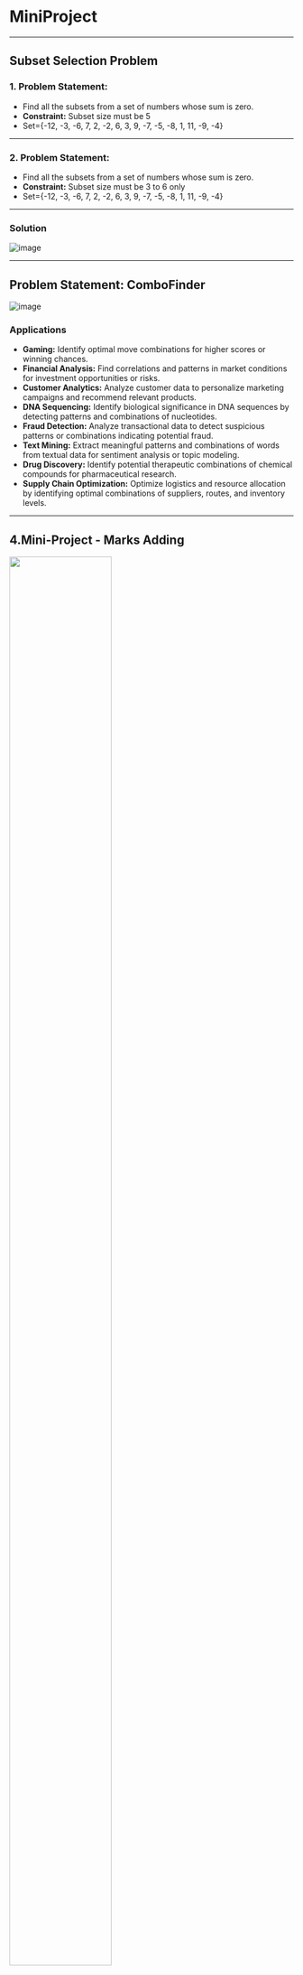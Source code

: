 # MiniProject
---
## Subset Selection Problem


### **1. Problem Statement:**

- Find all the subsets from a set of numbers whose sum is zero.
- **Constraint:** Subset size must be 5
- Set={-12, -3, -6, 7, 2, -2, 6, 3, 9, -7, -5, -8, 1, 11, -9, -4}

---
### **2. Problem Statement:**

- Find all the subsets from a set of numbers whose sum is zero.
- **Constraint:** Subset size must be 3 to 6 only
- Set={-12, -3, -6, 7, 2, -2, 6, 3, 9, -7, -5, -8, 1, 11, -9, -4}



---
### **Solution**


![image](https://user-images.githubusercontent.com/7460892/173567150-e42f9d90-456e-4732-b30c-5820dd8bd55f.png)

---
## **Problem Statement: ComboFinder**


![image](https://user-images.githubusercontent.com/7460892/173579493-d718c024-4844-4c30-afd5-71bd641a49d0.png)
### **Applications**
-   **Gaming:** Identify optimal move combinations for higher scores or winning chances.
-   **Financial Analysis:** Find correlations and patterns in market conditions for investment opportunities or risks.
-   **Customer Analytics:** Analyze customer data to personalize marketing campaigns and recommend relevant products.
-   **DNA Sequencing:** Identify biological significance in DNA sequences by detecting patterns and combinations of nucleotides.
-   **Fraud Detection:** Analyze transactional data to detect suspicious patterns or combinations indicating potential fraud.
-   **Text Mining:** Extract meaningful patterns and combinations of words from textual data for sentiment analysis or topic modeling.
-   **Drug Discovery:** Identify potential therapeutic combinations of chemical compounds for pharmaceutical research.
-   **Supply Chain Optimization:** Optimize logistics and resource allocation by identifying optimal combinations of suppliers, routes, and inventory levels.
---


## **4.Mini-Project - Marks Adding**

<img src="https://github.com/psrana/Mini-Project-Marks-Adding/assets/7460892/9be14aa0-eaa0-403a-9575-32771724f0e2" width="60%" height="80%" />

---
## **5.Image to Text to Audio**

### **AIM** - To convert Text from the uploaded image to audio 
---
##  **6.Web crawler (Email Scraper)**

### A simple email scrapping tool 
---

## **7.Audio to Text Mini Project**

---




## **13.Video to Audio Conversion**

### Converted Video Files to Audio files
---


